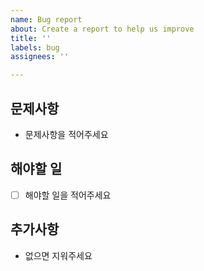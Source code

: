 ```yaml
---
name: Bug report
about: Create a report to help us improve
title: ''
labels: bug
assignees: ''

---
```


## 문제사항
- 문제사항을 적어주세요

## 해야할 일
- [ ] 해야할 일을 적어주세요

## 추가사항
- 없으면 지워주세요
